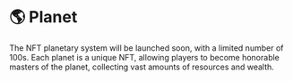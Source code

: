 # 🌎 Planet

The NFT planetary system will be launched soon, with a limited number of 100s. Each planet is a unique NFT, allowing players to become honorable masters of the planet, collecting vast amounts of resources and wealth.
